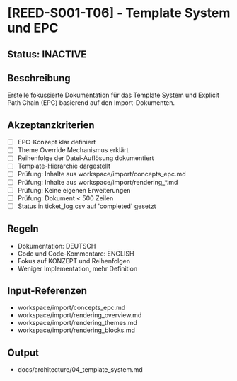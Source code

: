 # [REED-S001-T06] - Template System und EPC

## Status: INACTIVE

## Beschreibung
Erstelle fokussierte Dokumentation für das Template System und Explicit Path Chain (EPC) basierend auf den Import-Dokumenten.

## Akzeptanzkriterien
- [ ] EPC-Konzept klar definiert
- [ ] Theme Override Mechanismus erklärt
- [ ] Reihenfolge der Datei-Auflösung dokumentiert
- [ ] Template-Hierarchie dargestellt
- [ ] Prüfung: Inhalte aus workspace/import/concepts_epc.md
- [ ] Prüfung: Inhalte aus workspace/import/rendering_*.md
- [ ] Prüfung: Keine eigenen Erweiterungen
- [ ] Prüfung: Dokument < 500 Zeilen
- [ ] Status in ticket_log.csv auf 'completed' gesetzt

## Regeln
- Dokumentation: DEUTSCH
- Code und Code-Kommentare: ENGLISH
- Fokus auf KONZEPT und Reihenfolgen
- Weniger Implementation, mehr Definition

## Input-Referenzen
- workspace/import/concepts_epc.md
- workspace/import/rendering_overview.md
- workspace/import/rendering_themes.md
- workspace/import/rendering_blocks.md

## Output
- docs/architecture/04_template_system.md
